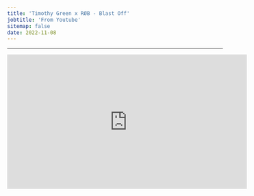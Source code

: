 ```yaml
---
title: 'Timothy Green x RØB - Blast Off'
jobtitle: 'From Youtube'
sitemap: false
date: 2022-11-08
---
```


- - -

<iframe width="560" height="315" src="https://www.youtube.com/embed/-cJBXIToZFA" frameborder="0" allow="accelerometer; autoplay; encrypted-media; gyroscope; picture-in-picture" allowfullscreen></iframe>